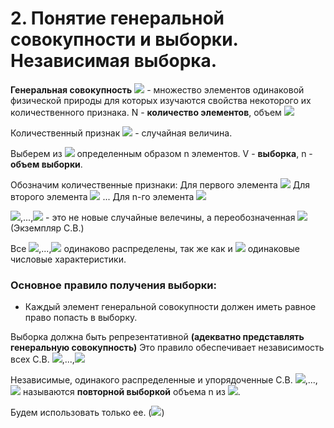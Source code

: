 # 2. Понятие генеральной совокупности и выборки. Независимая выборка.
**Генеральная совокупность** ![](https://latex.codecogs.com/svg.latex?\Gamma) - множество элементов одинаковой физической природы для которых изучаются свойства некоторого их количественного признака.
N - **количество элементов**, объем ![](https://latex.codecogs.com/svg.latex?\Gamma)

Количественный признак ![](https://latex.codecogs.com/svg.latex?\Gamma) - случайная величина.

Выберем из ![](https://latex.codecogs.com/svg.latex?\Gamma) определенным образом n элементов.
V - **выборка**, n - **объем выборки**.

Обозначим количественные признаки:
Для первого элемента ![](https://latex.codecogs.com/svg.latex?\xi_{1})
Для второго элемента ![](https://latex.codecogs.com/svg.latex?\xi_{2})
...
Для n-го элемента ![](https://latex.codecogs.com/svg.latex?\xi_{n})

![](https://latex.codecogs.com/svg.latex?\xi_{1}),...,![](https://latex.codecogs.com/svg.latex?\xi_{n}) - это не новые случайные велечины, а переобозначенная ![](https://latex.codecogs.com/svg.latex?\xi) (Экземпляр С.В.)

Все ![](https://latex.codecogs.com/svg.latex?\xi_{1}),...,![](https://latex.codecogs.com/svg.latex?\xi_{n}) одинаково распределены, так же как и ![](https://latex.codecogs.com/svg.latex?\xi\Rightarrow) одинаковые числовые характеристики.

### Основное правило получения выборки:
* Каждый элемент генеральной совокупности должен иметь равное право попасть в выборку.

Выборка должна быть репрезентативной **(адекватно представлять генеральную совокупность)**
Это правило обеспечивает независимость всех С.В. ![](https://latex.codecogs.com/svg.latex?\xi_{1}),...,![](https://latex.codecogs.com/svg.latex?\xi_{n})

Независимые, одинакого распределенные и упорядоченные С.В. ![](https://latex.codecogs.com/svg.latex?\xi_{1}),...,![](https://latex.codecogs.com/svg.latex?\xi_{n}) называются **повторной выборкой** объема n из ![](https://latex.codecogs.com/svg.latex?\Gamma).

Будем использовать только ее. (![](https://latex.codecogs.com/svg.latex?n\ll&space;N))
